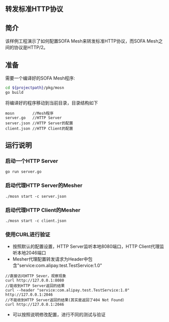 ## 转发标准HTTP协议

## 简介

该样例工程演示了如何配置SOFA Mesh来转发标准HTTP协议，而SOFA Mesh之间的协议是HTTP/2。

## 准备

需要一个编译好的SOFA Mesh程序:
```bash
cd ${projectpath}/pkg/mosn
go build
```

将编译好的程序移动到当前目录，目录结构如下 

```
mosn        //Mesh程序
server.go   //HTTP Server
server.json //HTTP Server的配置
client.json //HTTP Client的配置
```

## 运行说明

### 启动一个HTTP Server

```
go run server.go
```

### 启动代理HTTP Server的Mesher

```
./mosn start -c server.json
```

### 启动代理HTTP Client的Mesher

```
./mosn start -c client.json
```

### 使用CURL进行验证

+ 按照默认的配置设置，HTTP Server监听本地8080端口，HTTP Client代理监听本地2046端口
+ Mesher代理配置转发请求为Header中包含"service:com.alipay.test.TestService:1.0"

```
//直接访问HTTP Sever，观察现象
curl http://127.0.0.1:8080
//能收到HTTP Server返回的结果
curl --header "service:com.alipay.test.TestService:1.0" http://127.0.0.1:2046
//不能收到HTTP Server返回的结果(其实是返回了404 Not Found）
curl http://127.0.0.1:2046
```

+ 可以按照说明修改配置，进行不同的测试与验证
